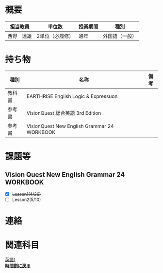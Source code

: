 # 概要
| 担当教員  | 単位数      | 授業期間 | 種別      |
|-------|----------|------|---------|
| 西野　達雄 | 2単位（必履修） | 通年   | 外国語（一般） |
# 持ち物
| 種別  | 名称                                          | 備考 |
|-----|---------------------------------------------| --- |
| 教科書 | EARTHRISE English Logic & Expressuon        |    |
| 参考書 | VisionQuest 総合英語 3rd Edition                |    |
| 参考書 | VisionQuest New English Grammar 24 WORKBOOK |    |
# 課題等
## Vision Quest New English Grammar 24 WORKBOOK
- [x] ~~Lesson1(4/26)~~
- [ ] Lesson2(5/10)
# 連絡

# 関連科目
[英語1](英語1.md)  
[**時間割に戻る**](../時間割.md)
